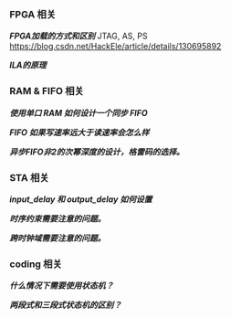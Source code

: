 ### FPGA 相关

***FPGA加载的方式和区别***
JTAG, AS, PS
https://blog.csdn.net/HackEle/article/details/130695892

***ILA的原理***

### RAM & FIFO 相关

***使用单口 RAM 如何设计一个同步 FIFO***

***FIFO 如果写速率远大于读速率会怎么样***

***异步FIFO非2的次幂深度的设计，格雷码的选择。***

### STA 相关

***input_delay 和 output_delay 如何设置***

***时序约束需要注意的问题。***

***跨时钟域需要注意的问题。***

### coding 相关

***什么情况下需要使用状态机？***

***两段式和三段式状态机的区别？***


